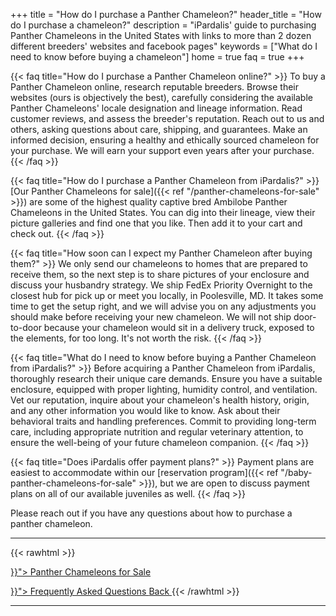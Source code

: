 +++
title = "How do I purchase a Panther Chameleon?"
header_title = "How do I purchase a chameleon?"
description = "iPardalis' guide to purchasing Panther Chameleons in the United States with links to more than 2 dozen different breeders' websites and facebook pages"
keywords = ["What do I need to know before buying a chameleon"]
home = true
faq = true
+++

{{< faq title="How do I purchase a Panther Chameleon online?" >}}
To buy a Panther Chameleon online, research reputable breeders. Browse their websites (ours is objectively the best), carefully considering the available Panther Chameleons' locale designation and lineage information. Read customer reviews, and assess the breeder's reputation. Reach out to us and others, asking questions about care, shipping, and guarantees. Make an informed decision, ensuring a healthy and ethically sourced chameleon for your purchase. We will earn your support even years after your purchase.
{{< /faq >}}

{{< faq title="How do I purchase a Panther Chameleon from iPardalis?" >}}
[Our Panther Chameleons for sale]({{< ref "/panther-chameleons-for-sale" >}}) are some of the highest quality captive bred Ambilobe Panther Chameleons in the United States. You can dig into their lineage, view their picture galleries and find one that you like. Then add it to your cart and check out.
{{< /faq >}}

{{< faq title="How soon can I expect my Panther Chameleon after buying them?" >}}
We only send our chameleons to homes that are prepared to receive them, so the next step is to share pictures of your enclosure and discuss your husbandry strategy. We ship FedEx Priority Overnight to the closest hub for pick up or meet you locally, in Poolesville, MD. It takes some time to get the setup right, and we will advise you on any adjustments you should make before receiving your new chameleon. We will not ship door-to-door because your chameleon would sit in a delivery truck, exposed to the elements, for too long. It's not worth the risk.
{{< /faq >}}

{{< faq title="What do I need to know before buying a Panther Chameleon from iPardalis?" >}}
Before acquiring a Panther Chameleon from iPardalis, thoroughly research their unique care demands. Ensure you have a suitable enclosure, equipped with proper lighting, humidity control, and ventilation. Vet our reputation, inquire about your chameleon's health history, origin, and any other information you would like to know. Ask about their behavioral traits and handling preferences. Commit to providing long-term care, including appropriate nutrition and regular veterinary attention, to ensure the well-being of your future chameleon companion.
{{< /faq >}}

{{< faq title="Does iPardalis offer payment plans?" >}}
Payment plans are easiest to accommodate within our [reservation program]({{< ref "/baby-panther-chameleons-for-sale" >}}), but we are open to discuss payment plans on all of our available juveniles as well. 
{{< /faq >}}

Please reach out if you have any questions about how to purchase a panther chameleon. 
<hr>
{{< rawhtml >}}
<p><a href="{{< ref "/panther-chameleons-for-sale" >}}"> Panther Chameleons for Sale <i class="fas fa-dragon"></i> </a></p>
<a class="btn btn-template-main" href="{{< ref "/faq" >}}"> Frequently Asked Questions <i class="fas fa-backward"></i> Back </a>
{{< /rawhtml >}}
<hr>
